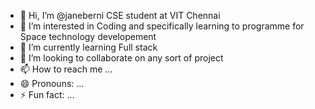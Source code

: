 - 👋 Hi, I’m @janeberni CSE student at VIT Chennai
- 👀 I’m interested in Coding and specifically learning to programme for Space technology developement
- 🌱 I’m currently learning Full stack
- 💞️ I’m looking to collaborate on any sort of project 
- 📫 How to reach me ...
- 😄 Pronouns: ...
- ⚡ Fun fact: ...

<!---
janeberni/janeberni is a ✨ special ✨ repository because its `README.md` (this file) appears on your GitHub profile.
You can click the Preview link to take a look at your changes.
--->

